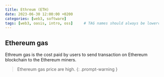 ```yaml
---
title: Ethreum (ETH)
date: 2023-06-30 12:00:00 +0200
categories: [web3, software]
tags: [web3, oasis, intro, oss]     # TAG names should always be lowercase
---
```



## Ethereum gas

Ethreum gas is the cost paid by users to send transaction on Ethereum blockchain to the Ethereum miners. 

> Ethereum gas price are high.
{: .prompt-warning }
